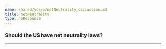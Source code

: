 ```yaml
---
name: shared/yesNo/netNeutrality_discussion.md
title: netNeutrality
type: noResponse
---
```


### Should the US have net neutrality laws?

---

